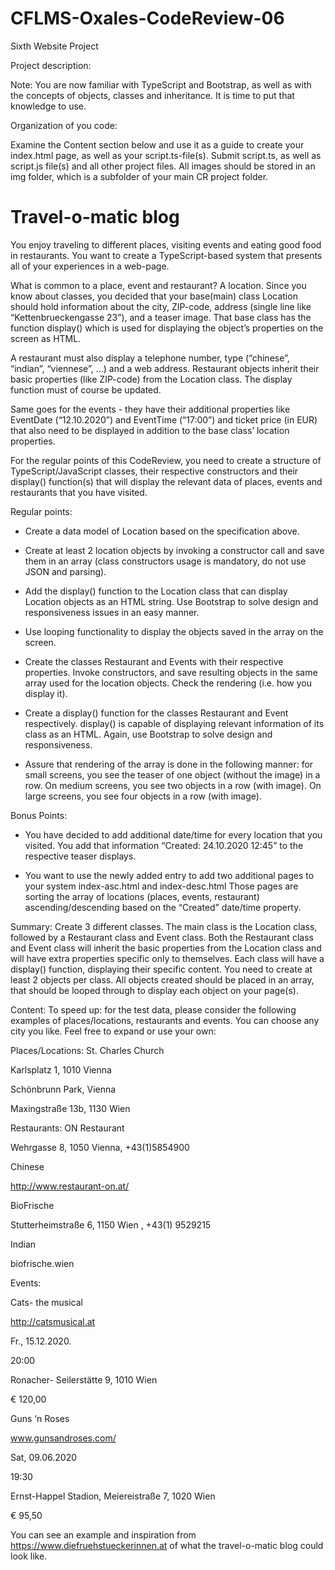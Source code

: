 # CFLMS-Oxales-CodeReview-06

Sixth Website Project


Project description:

Note: You are now familiar with TypeScript and Bootstrap, as well as with the concepts of objects, classes and inheritance. It is time to put that knowledge to use.


Organization of you code:

Examine the Content section below and use it as a guide to create your index.html page, as well as your script.ts-file(s). 
Submit script.ts, as well as script.js file(s) and all other project files.
All images should be stored in an img folder, which is a subfolder of your main CR project folder.


# Travel-o-matic blog


You enjoy traveling to different places, visiting events and eating good food in restaurants. You want to create a TypeScript-based system that presents all of your experiences in a web-page.


What is common to a place, event and restaurant? A location. Since you know about classes, you decided that your base(main) class Location should hold information about the city, ZIP-code, address (single line like “Kettenbrueckengasse 23”), and a teaser image. That base class has the function display() which is used for displaying the object’s properties on the screen as HTML.


A restaurant must also display a telephone number, type (“chinese”, “indian”, “viennese”, …)  and a web address. Restaurant objects inherit their basic properties (like ZIP-code) from the Location class. The display function must of course be updated.   


Same goes for the events - they have their additional properties like EventDate (“12.10.2020”) and EventTime (“17:00”) and ticket price (in EUR) that also need to be displayed in addition to the base class’ location properties.   


For the regular points of this CodeReview, you need to create a structure of TypeScript/JavaScript classes, their respective constructors and their display() function(s) that will display the relevant data of places, events and restaurants that you have visited.


Regular points:

- Create a data model of Location based on the specification above.

- Create at least 2 location objects by invoking a constructor call and save them in an array (class constructors usage is mandatory, do not use JSON and parsing).

- Add the display() function to the Location class that can display Location objects as an HTML string. Use Bootstrap to solve design and responsiveness issues in an easy manner.

- Use looping functionality to display the objects saved in the array on the screen.

- Create the classes Restaurant and Events with their respective properties. Invoke constructors, and save resulting objects in the same array used for the location objects. Check the rendering (i.e. how you display it).  

- Create a display() function for the classes Restaurant and Event respectively. display() is capable of displaying relevant information of its class as an HTML. Again, use Bootstrap to solve design and responsiveness.

- Assure that rendering of the array is done in the following manner: for small screens, you see the teaser of one object (without the image) in a row. On medium screens, you see two objects in a row (with image). On large screens, you see four objects in a row (with image).


Bonus Points:
- You have decided to add additional date/time for every location that you visited. You add that information “Created: 24.10.2020 12:45” to the respective teaser displays.

-  You want to use the newly added entry to add two additional pages to your system index-asc.html  and index-desc.html Those pages are sorting the array of locations (places, events, restaurant) ascending/descending based on the “Created” date/time property.


Summary: Create 3 different classes. The main class is the Location class, followed by a Restaurant class and Event class. Both the Restaurant class and Event class will inherit the basic properties from the Location class and will have extra properties specific only to themselves. Each class will have a display() function, displaying their specific content. You need to create at least 2 objects per class. All objects created should be placed in an array, that should be looped through to display each object on your page(s). 


Content:
To speed up: for the test data, please consider the following examples of places/locations, restaurants and events. You can choose any city you like. Feel free to expand or use your own:



Places/Locations:
St. Charles Church

Karlsplatz 1, 1010 Vienna

Schönbrunn Park, Vienna

Maxingstraße 13b, 1130 Wien



Restaurants:
ON Restaurant

Wehrgasse 8, 1050 Vienna, +43(1)5854900

Chinese

http://www.restaurant-on.at/


BioFrische

Stutterheimstraße 6, 1150 Wien ,  +43(1) 9529215

Indian

biofrische.wien


Events:

Cats- the musical

http://catsmusical.at

Fr., 15.12.2020. 

20:00

Ronacher- Seilerstätte 9, 1010 Wien

€ 120,00


Guns ‘n Roses

www.gunsandroses.com/

Sat, 09.06.2020 

19:30

Ernst-Happel Stadion, Meiereistraße 7, 1020 Wien

€ 95,50


You can see an example and inspiration from https://www.diefruehstueckerinnen.at of what the travel-o-matic blog could look like.
